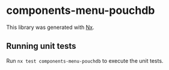 # components-menu-pouchdb

This library was generated with [Nx](https://nx.dev).

## Running unit tests

Run `nx test components-menu-pouchdb` to execute the unit tests.
